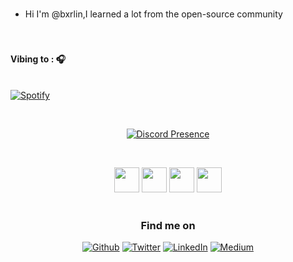 ###
<p align="center">
    

- Hi I'm @bxrlin,I learned a lot from the open-source community
</p>
  
<table width="100%"> 
  

    
<h4><h4><br><br> Vibing to : 🎧  </strong></p></h4>
  
&nbsp; <br> [![Spotify](https://heysaksham.vercel.app/api/spotify?background_color=12100E&border_color=12100E)](https://open.spotify.com/user/4qcttd1ub58roqvmxwwwtsy2d) <br>

    
&nbsp;<p align="center">[![Discord Presence](https://lanyard.cnrad.dev/api/852568620012797972/?theme=dark&bg=5865F2&hideDiscrim=true)](https://discord.com/users/852568620012797972)


 
<div align="center" >

<br>
<p align="center">
  <img src="https://media3.giphy.com/media/ln7z2eWriiQAllfVcn/200w.webp" width="40">
  <img src="https://i.giphy.com/media/LMt9638dO8dftAjtco/200.webp" width="40"> 
  <img src="https://i.giphy.com/media/IdyAQJVN2kVPNUrojM/200.webp" width="40">
  <img src="https://i.giphy.com/media/KzJkzjggfGN5Py6nkT/200.webp" width="40"><br><br>
  
  

<h3 align="center">Find me on</h3>
<p align="center"><a 
href="https://github.com/bxrlin" target="_blank"><img alt="Github" 
src="https://img.shields.io/badge/GitHub-%2312100E.svg?&style=for-the-badge&logo=Github&logoColor=white" /></a> <a 
href="https://twitter.com/heysaksham" target="_blank"><img alt="Twitter" 
src="https://img.shields.io/badge/twitter-%2312100E.svg?&style=for-the-badge&logo=twitter&logoColor=blue" /></a> <a 
href="https://www.linkedin.com/in/heysaksham-bxrlin-6b4863228/" target="_blank"><img alt="LinkedIn" 
src="https://img.shields.io/badge/linkedin-%2312100E.svg?&style=for-the-badge&logo=linkedin&logoColor=blue" /></a> <a 
href="https://medium.com/@Bxrlin" target="_blank"><img alt="Medium" 
src="https://img.shields.io/badge/medium-%2312100E.svg?&style=for-the-badge&logo=medium&logoColor=white" /></a><br><a 
</p>

  <div align="center" >
